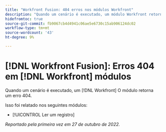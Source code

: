```yaml
---
title: "Workfront Fusion: 404 erros nos módulos Workfront"
description: "Quando um cenário é executado, um módulo Workfront retorna um erro 404."
hidefromtoc: true
source-git-commit: fb9067cb4d4941c06ae5e6730c15ab906124dc02
workflow-type: tm+mt
source-wordcount: '43'
ht-degree: 9%

---
```



# [!DNL Workfront Fusion]: Erros 404 em [!DNL Workfront] módulos

Quando um cenário é executado, um [!DNL Workfront] O módulo retorna um erro 404.

Isso foi relatado nos seguintes módulos:

* [!UICONTROL Ler um registro]

_Reportado pela primeira vez em 27 de outubro de 2022._

